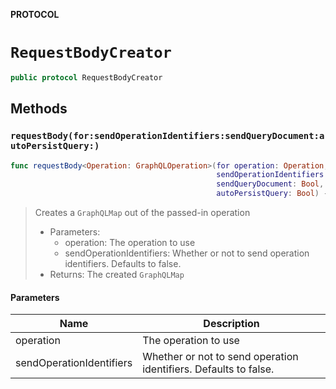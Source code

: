 **PROTOCOL**

# `RequestBodyCreator`

```swift
public protocol RequestBodyCreator
```

## Methods
### `requestBody(for:sendOperationIdentifiers:sendQueryDocument:autoPersistQuery:)`

```swift
func requestBody<Operation: GraphQLOperation>(for operation: Operation,
                                              sendOperationIdentifiers: Bool,
                                              sendQueryDocument: Bool,
                                              autoPersistQuery: Bool) -> GraphQLMap
```

> Creates a `GraphQLMap` out of the passed-in operation
>
> - Parameters:
>   - operation: The operation to use
>   - sendOperationIdentifiers: Whether or not to send operation identifiers. Defaults to false.
> - Returns: The created `GraphQLMap`

#### Parameters

| Name | Description |
| ---- | ----------- |
| operation | The operation to use |
| sendOperationIdentifiers | Whether or not to send operation identifiers. Defaults to false. |